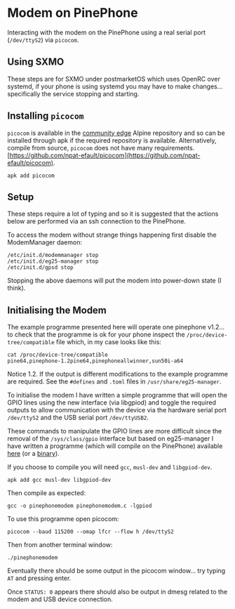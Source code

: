 # Modem on PinePhone

Interacting with the modem on the PinePhone using a real serial port (`/dev/ttyS2`)
via `picocom`.

## Using SXMO

These steps are for SXMO under postmarketOS which uses OpenRC over systemd,
if your phone is using systemd you may have to make changes... specifically
the service stopping and starting.

## Installing `picocom`

`picocom` is available in the [community edge](https://pkgs.alpinelinux.org/package/edge/community/aarch64/picocom)
Alpine repository and so can be installed through apk if the required
repository is available. Alternatively, compile from source, `picocom` does
not have many requirements. [https://github.com/npat-efault/picocom](https://github.com/npat-efault/picocom).

    apk add picocom

## Setup

These steps require a lot of typing and so it is suggested that the actions
below are performed via an ssh connection to the PinePhone.

To access the modem without strange things happening first disable the
ModemManager daemon:

    /etc/init.d/modemmanager stop
    /etc/init.d/eg25-manager stop
    /etc/init.d/gpsd stop

Stopping the above daemons will put the modem into power-down state (I think).

## Initialising the Modem

The example programme presented here will operate one pinephone v1.2... to
check that the programme is ok for your phone inspect the `/proc/device-tree/compatible`
file which, in my case looks like this:

    cat /proc/device-tree/compatible
    pine64,pinephone-1.2pine64,pinephoneallwinner,sun50i-a64

Notice 1.2. If the output is different modifications to the example programme
are required. See the `#defines` and `.toml` files in `/usr/share/eg25-manager`.

To initialise the modem I have written a simple programme that will open the
GPIO lines using the new interface (via libgpiod) and toggle the required
outputs to allow communication with the device via the hardware serial port
`/dev/ttyS2` and the USB serial port `/dev/ttyUSB2`.

These commands to manipulate the GPIO lines are more difficult since the
removal of the `/sys/class/gpio` interface but based on eg25-manager I have
written a programme (which will compile on the PinePhone) available
[here](pinephonemodem.c) (or a [binary](pinephonemodem)).

If you choose to compile you will need `gcc`, `musl-dev` and `libgpiod-dev`.

    apk add gcc musl-dev libgpiod-dev

Then compile as expected:

    gcc -o pinephonemodem pinephonemodem.c -lgpiod

To use this programme open picocom:

    picocom --baud 115200 --omap lfcr --flow h /dev/ttyS2

Then from another terminal window:

    ./pinephonemodem

Eventually there should be some output in the picocom window... try typing
`AT` and pressing enter.

Once `STATUS: 0` appears there should also be output in dmesg related to the
modem and USB device connection.

